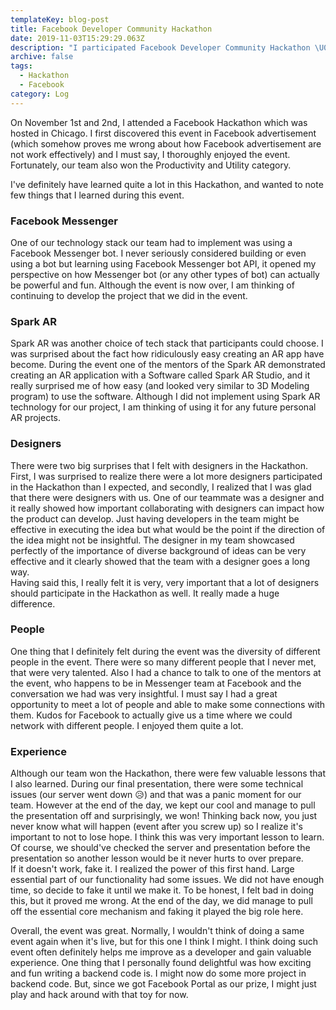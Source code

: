 ```yaml
---
templateKey: blog-post
title: Facebook Developer Community Hackathon
date: 2019-11-03T15:29:29.063Z
description: "I participated Facebook Developer Community Hackathon \U0001F468\U0001F3FB‍\U0001F4BBand our team won the Productivity and Utility category \U0001F3C6 Here's my few thoughts on the event."
archive: false
tags:
  - Hackathon
  - Facebook
category: Log
---
```

On November 1st and 2nd, I attended a Facebook Hackathon which was hosted in Chicago. I first discovered this event in Facebook advertisement (which somehow proves me wrong about how Facebook advertisement are not work effectively) and I must say, I thoroughly enjoyed the event. Fortunately, our team also won the Productivity and Utility category.

I've definitely have learned quite a lot in this Hackathon, and wanted to note few things that I learned during this event.

### Facebook Messenger

One of our technology stack our team had to implement was using a Facebook Messenger bot. I never seriously considered building or even using a bot but learning using Facebook Messenger bot API, it opened my perspective on how Messenger bot (or any other types of bot) can actually be powerful and fun. Although the event is now over, I am thinking of continuing to develop the project that we did in the event.

### Spark AR

Spark AR was another choice of tech stack that participants could choose. I was surprised about the fact how ridiculously easy creating an AR app have become. During the event one of the mentors of the Spark AR demonstrated creating an AR application with a Software called Spark AR Studio, and it really surprised me of how easy (and looked very similar to 3D Modeling program) to use the software. Although I did not implement using Spark AR technology for our project, I am thinking of using it for any future personal AR projects.

### Designers

There were two big surprises that I felt with designers in the Hackathon. First, I was surprised to realize there were a lot more designers participated in the Hackathon than I expected, and secondly, I realized that I was glad that there were designers with us. One of our teammate was a designer and it really showed how important collaborating with designers can impact how the product can develop. Just having developers in the team might be effective in executing the idea but what would be the point if the direction of the idea might not be insightful. The designer in my team showcased perfectly of the importance of diverse background of ideas can be very effective and it clearly showed that the team with a designer goes a long way.   
Having said this, I really felt it is very, very important that a lot of designers should participate in the Hackathon as well. It really made a huge difference.

### People

One thing that I definitely felt during the event was the diversity of different people in the event. There were so many different people that I never met, that were very talented. Also I had a chance to talk to one of the mentors at the event, who happens to be in Messenger team at Facebook and the conversation we had was very insightful. I must say I had a great opportunity to meet a lot of people and able to make some connections with them. Kudos for Facebook to actually give us a time where we could network with different people. I enjoyed them quite a lot.

### Experience

Although our team won the Hackathon, there were few valuable lessons that I also learned. During our final presentation, there were some technical issues (our server went down 😥) and that was a panic moment for our team. However at the end of the day, we kept our cool and manage to pull the presentation off and surprisingly, we won! Thinking back now, you just never know what will happen (event after you screw up) so I realize it's important to not to lose hope. I think this was very important lesson to learn. Of course, we should've checked the server and presentation before the presentation so another lesson would be it never hurts to over prepare.    
If it doesn't work, fake it. I realized the power of this first hand. Large essential part of our functionality had some issues. We did not have enough time, so decide to fake it until we make it. To be honest, I felt bad in doing this, but it proved me wrong. At the end of the day, we did manage to pull off the essential core mechanism and faking it played the big role here.   

Overall, the event was great. Normally, I wouldn't think of doing a same event again when it's live, but for this one I think I might. I think doing such event often definitely helps me improve as a developer and gain valuable experience. One thing that I personally found delightful was how exciting and fun writing a backend code is. I might now do some more project in backend code. But, since we got Facebook Portal as our prize, I might just play and hack around with that toy for now.
